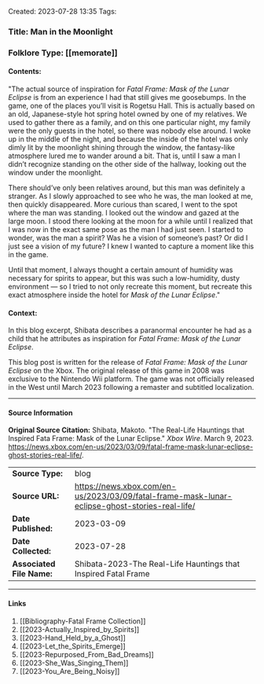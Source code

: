 Created: 2023-07-28 13:35
Tags:

### Title:  Man in the Moonlight
### Folklore Type:  [[memorate]]

#### Contents:
"The actual source of inspiration for _Fatal Frame: Mask of the Lunar Eclipse_ is from an experience I had that still gives me goosebumps. In the game, one of the places you’ll visit is Rogetsu Hall. This is actually based on an old, Japanese-style hot spring hotel owned by one of my relatives. We used to gather there as a family, and on this one particular night, my family were the only guests in the hotel, so there was nobody else around. I woke up in the middle of the night, and because the inside of the hotel was only dimly lit by the moonlight shining through the window, the fantasy-like atmosphere lured me to wander around a bit. That is, until I saw a man I didn’t recognize standing on the other side of the hallway, looking out the window under the moonlight.

There should’ve only been relatives around, but this man was definitely a stranger. As I slowly approached to see who he was, the man looked at me, then quickly disappeared. More curious than scared, I went to the spot where the man was standing. I looked out the window and gazed at the large moon. I stood there looking at the moon for a while until I realized that I was now in the exact same pose as the man I had just seen. I started to wonder, was the man a spirit? Was he a vision of someone’s past? Or did I just see a vision of my future? I knew I wanted to capture a moment like this in the game.

Until that moment, I always thought a certain amount of humidity was necessary for spirits to appear, but this was such a low-humidity, dusty environment — so I tried to not only recreate this moment, but recreate this exact atmosphere inside the hotel for _Mask of the Lunar Eclipse_."

#### Context:
In this blog excerpt, Shibata describes a paranormal encounter he had as a child that he attributes as inspiration for _Fatal Frame: Mask of the Lunar Eclipse_.

This blog post is written for the release of _Fatal Frame: Mask of the Lunar Eclipse_ on the Xbox.  The original release of this game in 2008 was exclusive to the Nintendo Wii platform.  The game was not officially released in the West until March 2023 following a remaster and subtitled localization. 

----
#### Source Information
**Original Source Citation:**
	Shibata, Makoto. "The Real-Life Hauntings that Inspired Fata Frame: Mask of the Lunar Eclipse." _Xbox Wire_. March 9, 2023. https://news.xbox.com/en-us/2023/03/09/fatal-frame-mask-lunar-eclipse-ghost-stories-real-life/.

| | |
| --- | --- |
| **Source Type:** | blog |
| **Source URL:** | https://news.xbox.com/en-us/2023/03/09/fatal-frame-mask-lunar-eclipse-ghost-stories-real-life/ |
| **Date Published:** | 2023-03-09 |
| **Date Collected:** | 2023-07-28 |
| **Associated File Name:** | Shibata-2023-The Real-Life Hauntings that Inspired Fatal Frame |

---
#### Links
1. [[Bibliography-Fatal Frame Collection]]
2. [[2023-Actually_Inspired_by_Spirits]]
3. [[2023-Hand_Held_by_a_Ghost]]
4. [[2023-Let_the_Spirits_Emerge]]
5. [[2023-Repurposed_From_Bad_Dreams]]
6. [[2023-She_Was_Singing_Them]]
7. [[2023-You_Are_Being_Noisy]]
